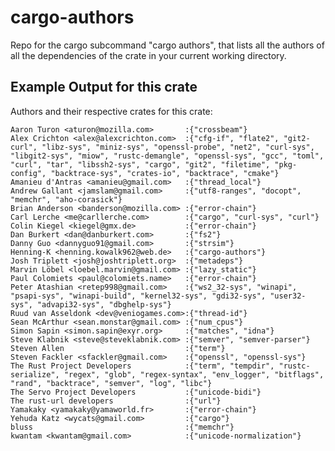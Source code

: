 # cargo-authors
Repo for the cargo subcommand "cargo authors", that lists all the authors
of all the dependencies of the crate in your current working directory.

## Example Output for this crate ##

Authors and their respective crates for this crate:



    Aaron Turon <aturon@mozilla.com>       :{"crossbeam"}
    Alex Crichton <alex@alexcrichton.com>  :{"cfg-if", "flate2", "git2-curl", "libz-sys", "miniz-sys", "openssl-probe", "net2", "curl-sys", "libgit2-sys", "miow", "rustc-demangle", "openssl-sys", "gcc", "toml", "curl", "tar", "libssh2-sys", "cargo", "git2", "filetime", "pkg-config", "backtrace-sys", "crates-io", "backtrace", "cmake"}
    Amanieu d'Antras <amanieu@gmail.com>   :{"thread_local"}
    Andrew Gallant <jamslam@gmail.com>     :{"utf8-ranges", "docopt", "memchr", "aho-corasick"}
    Brian Anderson <banderson@mozilla.com> :{"error-chain"}
    Carl Lerche <me@carllerche.com>        :{"cargo", "curl-sys", "curl"}
    Colin Kiegel <kiegel@gmx.de>           :{"error-chain"}
    Dan Burkert <dan@danburkert.com>       :{"fs2"}
    Danny Guo <dannyguo91@gmail.com>       :{"strsim"}
    Henning-K <henning.kowalk962@web.de>   :{"cargo-authors"}
    Josh Triplett <josh@joshtriplett.org>  :{"metadeps"}
    Marvin Löbel <loebel.marvin@gmail.com> :{"lazy_static"}
    Paul Colomiets <paul@colomiets.name>   :{"error-chain"}
    Peter Atashian <retep998@gmail.com>    :{"ws2_32-sys", "winapi", "psapi-sys", "winapi-build", "kernel32-sys", "gdi32-sys", "user32-sys", "advapi32-sys", "dbghelp-sys"}
    Ruud van Asseldonk <dev@veniogames.com>:{"thread-id"}
    Sean McArthur <sean.monstar@gmail.com> :{"num_cpus"}
    Simon Sapin <simon.sapin@exyr.org>     :{"matches", "idna"}
    Steve Klabnik <steve@steveklabnik.com> :{"semver", "semver-parser"}
    Steven Allen                           :{"term"}
    Steven Fackler <sfackler@gmail.com>    :{"openssl", "openssl-sys"}
    The Rust Project Developers            :{"term", "tempdir", "rustc-serialize", "regex", "glob", "regex-syntax", "env_logger", "bitflags", "rand", "backtrace", "semver", "log", "libc"}
    The Servo Project Developers           :{"unicode-bidi"}
    The rust-url developers                :{"url"}
    Yamakaky <yamakaky@yamaworld.fr>       :{"error-chain"}
    Yehuda Katz <wycats@gmail.com>         :{"cargo"}
    bluss                                  :{"memchr"}
    kwantam <kwantam@gmail.com>            :{"unicode-normalization"}

